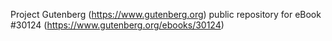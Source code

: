 Project Gutenberg (https://www.gutenberg.org) public repository for eBook #30124 (https://www.gutenberg.org/ebooks/30124)
